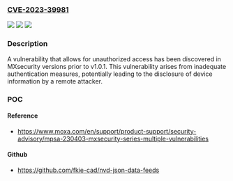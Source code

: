 ### [CVE-2023-39981](https://cve.mitre.org/cgi-bin/cvename.cgi?name=CVE-2023-39981)
![](https://img.shields.io/static/v1?label=Product&message=MXsecurity%20Series&color=blue)
![](https://img.shields.io/static/v1?label=Version&message=1.0%3C%3D%201.0.1%20&color=brighgreen)
![](https://img.shields.io/static/v1?label=Vulnerability&message=CWE-306%20Missing%20Authentication%20for%20Critical%20Function&color=brighgreen)

### Description

A vulnerability that allows for unauthorized access has been discovered in MXsecurity versions prior to v1.0.1. This vulnerability arises from inadequate authentication measures, potentially leading to the disclosure of device information by a remote attacker.

### POC

#### Reference
- https://www.moxa.com/en/support/product-support/security-advisory/mpsa-230403-mxsecurity-series-multiple-vulnerabilities

#### Github
- https://github.com/fkie-cad/nvd-json-data-feeds

